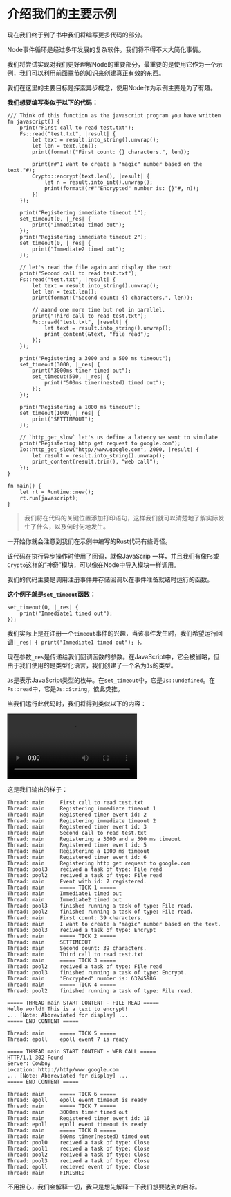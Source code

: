 # 介绍我们的主要示例

现在我们终于到了书中我们将编写更多代码的部分。

Node事件循环是经过多年发展的复杂软件。我们将不得不大大简化事情。

我们将尝试实现对我们更好理解Node的重要部分，最重要的是使用它作为一个示例，我们可以利用前面章节的知识来创建真正有效的东西。

我们在这里的主要目标是探索异步概念，使用Node作为示例主要是为了有趣。

**我们想要编写类似于以下的代码：**

```rust, no_run
/// Think of this function as the javascript program you have written
fn javascript() {
    print("First call to read test.txt");
    Fs::read("test.txt", |result| {
        let text = result.into_string().unwrap();
        let len = text.len();
        print(format!("First count: {} characters.", len));

        print(r#"I want to create a "magic" number based on the text."#);
        Crypto::encrypt(text.len(), |result| {
            let n = result.into_int().unwrap();
            print(format!(r#""Encrypted" number is: {}"#, n));
        })
    });

    print("Registering immediate timeout 1");
    set_timeout(0, |_res| {
        print("Immediate1 timed out");
    });
    print("Registering immediate timeout 2");
    set_timeout(0, |_res| {
        print("Immediate2 timed out");
    });

    // let's read the file again and display the text
    print("Second call to read test.txt");
    Fs::read("test.txt", |result| {
        let text = result.into_string().unwrap();
        let len = text.len();
        print(format!("Second count: {} characters.", len));

        // aaand one more time but not in parallel.
        print("Third call to read test.txt");
        Fs::read("test.txt", |result| {
            let text = result.into_string().unwrap();
            print_content(&text, "file read");
        });
    });

    print("Registering a 3000 and a 500 ms timeout");
    set_timeout(3000, |_res| {
        print("3000ms timer timed out");
        set_timeout(500, |_res| {
            print("500ms timer(nested) timed out");
        });
    });

    print("Registering a 1000 ms timeout");
    set_timeout(1000, |_res| {
        print("SETTIMEOUT");
    });

    // `http_get_slow` let's us define a latency we want to simulate
    print("Registering http get request to google.com");
    Io::http_get_slow("http//www.google.com", 2000, |result| {
        let result = result.into_string().unwrap();
        print_content(result.trim(), "web call");
    });
}

fn main() {
    let rt = Runtime::new();
    rt.run(javascript);
}
```

> 我们将在代码的关键位置添加打印语句，这样我们就可以清楚地了解实际发生了什么，以及何时何地发生。

一开始你就会注意到我们在示例中编写的Rust代码有些奇怪。

该代码在执行异步操作时使用了回调，就像JavaScrip 一样，并且我们有像`Fs`或`Crypto`这样的“神奇”模块，可以像在Node中导入模块一样调用。

我们的代码主要是调用注册事件并存储回调以在事件准备就绪时运行的函数。

**这个例子就是`set_timeout`函数：**
```rust, no_run
set_timeout(0, |_res| {
    print("Immediate1 timed out");
});
```
我们实际上是在注册一个`timeout`事件的兴趣，当该事件发生时，我们希望运行回调`|_res| { print("Immediate1 timed out"); }`。

现在参数`_res`是传递给我们回调函数的参数。在JavaScript中，它会被省略，但由于我们使用的是类型化语言，我们创建了一个名为`Js`的类型。

`Js`是表示JavaScript类型的枚举。在`set_timeout`中，它是`Js::undefined`。在`Fs::read`中，它是`Js::String`，依此类推。

当我们运行此代码时，我们将得到类似以下的内容：

<video autoplay loop>
<source src="./images/example_run.mp4" type="video/mp4">
Can't display video.
</video>

这是我们输出的样子：
```
Thread: main	 First call to read test.txt
Thread: main	 Registering immediate timeout 1
Thread: main	 Registered timer event id: 2
Thread: main	 Registering immediate timeout 2
Thread: main	 Registered timer event id: 3
Thread: main	 Second call to read test.txt
Thread: main	 Registering a 3000 and a 500 ms timeout
Thread: main	 Registered timer event id: 5
Thread: main	 Registering a 1000 ms timeout
Thread: main	 Registered timer event id: 6
Thread: main	 Registering http get request to google.com
Thread: pool3	 recived a task of type: File read
Thread: pool2	 recived a task of type: File read
Thread: main	 Event with id: 7 registered.
Thread: main	 ===== TICK 1 =====
Thread: main	 Immediate1 timed out
Thread: main	 Immediate2 timed out
Thread: pool3	 finished running a task of type: File read.
Thread: pool2	 finished running a task of type: File read.
Thread: main	 First count: 39 characters.
Thread: main	 I want to create a "magic" number based on the text.
Thread: pool3	 recived a task of type: Encrypt
Thread: main	 ===== TICK 2 =====
Thread: main	 SETTIMEOUT
Thread: main	 Second count: 39 characters.
Thread: main	 Third call to read test.txt
Thread: main	 ===== TICK 3 =====
Thread: pool2	 recived a task of type: File read
Thread: pool3	 finished running a task of type: Encrypt.
Thread: main	 "Encrypted" number is: 63245986
Thread: main	 ===== TICK 4 =====
Thread: pool2	 finished running a task of type: File read.

===== THREAD main START CONTENT - FILE READ =====
Hello world! This is a text to encrypt!
... [Note: Abbreviated for display] ...
===== END CONTENT =====

Thread: main	 ===== TICK 5 =====
Thread: epoll	 epoll event 7 is ready

===== THREAD main START CONTENT - WEB CALL =====
HTTP/1.1 302 Found
Server: Cowboy
Location: http://http/www.google.com
... [Note: Abbreviated for display] ...
===== END CONTENT =====

Thread: main	 ===== TICK 6 =====
Thread: epoll	 epoll event timeout is ready
Thread: main	 ===== TICK 7 =====
Thread: main	 3000ms timer timed out
Thread: main	 Registered timer event id: 10
Thread: epoll	 epoll event timeout is ready
Thread: main	 ===== TICK 8 =====
Thread: main	 500ms timer(nested) timed out
Thread: pool0	 recived a task of type: Close
Thread: pool1	 recived a task of type: Close
Thread: pool2	 recived a task of type: Close
Thread: pool3	 recived a task of type: Close
Thread: epoll	 recieved event of type: Close
Thread: main	 FINISHED
```

不用担心，我们会解释一切，我只是想先解释一下我们想要达到的目标。
